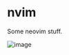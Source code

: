 # nvim
Some neovim stuff.

![image](https://user-images.githubusercontent.com/85098415/160479561-28c84e14-a971-4271-be67-ad27d9590bb8.png)
